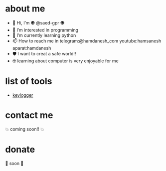 # about me

- 👋 Hi, I’m :alien: @saed-gpr :alien:
- 👀 I’m interested in programming
- 🌱 I’m currently learning python
- 📫 How to reach me in telegram:@hamdanesh_com youtube:hamsanesh aparat:hamdanesh
- 🛡 I want to creat a safe world!!
- 🤓 learning about computer is very enjoyable for me

# list of tools

- [keylogger](https://github.com/saed-gpr/key_logger/)

# contact me

:boom: coming soon!! :boom:

# donate

:money_mouth_face: soon :money_mouth_face:
<!---
saed-gpr/saed-gpr is a ✨ special ✨ repository because its `README.md` (this file) appears on your GitHub profile.
You can click the Preview link to take a look at your changes.
--->
